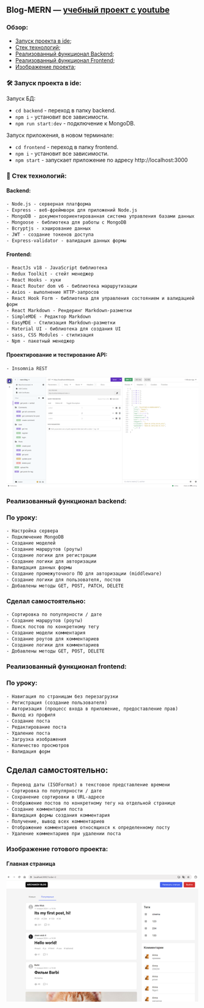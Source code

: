 ## Blog-MERN — [учебный проект с youtube](https://www.youtube.com/watch?v=GQ_pTmcXNrQ&t=15130s)

### Обзор:
+ [Запуск проекта в ide](#start);
+ [Стек технологий](#stack);
+ [Реализованный функционал Backend](#functional-backend);
+ [Реализованный функционал Frontend](#functional-frontend);
+ [Изображение проекта](#images);

### <a name="start"></a> 🛠️ Запуск проекта в ide:
Запуск БД:
  + `cd backend` - переход в папку backend.
  + `npm i` - установит все зависимости.
  + `npm run start:dev` - подключение к MongoDB.

Запуск приложения, в новом терминале:
  + `cd frontend` - переход в папку frontend.
  + `npm i` - установит все зависимости.
  + `npm start` - запускает приложение по адресу http://localhost:3000

### <a name="stack"></a> 🚀 Стек технологий:
#### Backend:
    - Node.js - серверная платформа
    - Express - веб-фреймворк для приложений Node.js
    - MongoDB - документоориентированная система управления базами данных
    - Mongoose - библиотека для работы с MongoDB
    - Bcryptjs - хэширование данных
    - JWT - создание токенов доступа
    - Express-validator - валидация данных формы

#### Frontend:
    - ReactJs v18 - JavaScript библиотека
    - Redux Toolkit - стейт менеджер
    - React Hooks - хуки
    - React Router dom v6 - библиотека маршрутизации
    - Axios - выполнение HTTP-запросов
    - React Hook Form - библиотека для управления состоянием и валидацией форм
    - React Markdown - Рендеринг Markdown-разметки
    - SimpleMDE - Редактор Markdown
    - EasyMDE - Стилизация Markdown-разметки
    - Material UI - библиотека для создания UI
    - sass, CSS Modules - стилизация
    - Npm - пакетный менеджер

#### Проектирование и тестирование API:
    - Insomnia REST
<p align="center">
  <img src="https://github.com/AlexDyatlov/blog-mern/blob/main/frontend/public/insomnia-scheme.png">
</p>

### <a name="functional-backend"></a> Реализованный функционал backend:
### По уроку:
    - Настройка сервера
    - Подключение MongoDB
    - Создание моделей
    - Создание маршрутов (роуты)
    - Создание логики для регистрации
    - Создание логики для авторизации
    - Валидация данных формы
    - Cоздание промежуточного ПО для авторизации (middleware)
    - Создание логики для пользователя, постов
    - Добавлены методы GET, POST, PATCH, DELETE
### Сделал самостоятельно:
    - Сортировка по популярности / дате
    - Создание маршрутов (роуты)
    - Поиск постов по конкретному тегу
    - Создание модели комментария
    - Создание роутов для комментариев
    - Создание логики для комментариев
    - Добавлены методы GET, POST, DELETE

### <a name="functional-frontend"></a> Реализованный функционал frontend:
### По уроку:
    - Навигация по страницам без перезагрузки
    - Регистрация (создание пользователя)
    - Авторизация (процесс входа в приложение, предоставление прав)
    - Выход из профиля
    - Создание поста
    - Редактирование поста
    - Удаление поста
    - Загрузка изображения
    - Количество просмотров
    - Валидация форм
## Сделал самостоятельно:
    - Перевод даты (ISOFormat) в текстовое представление времени
    - Сортировка по популярности / дате
    - Сохранение сортировки в URL-адресе
    - Отображение постов по конкретному тегу на отдельной странице
    - Создание комментария поста
    - Валидация формы создания комментария
    - Получение, вывод всех комментариев
    - Отображение комментариев относящихся к определенному посту
    - Удаление комментариев при удалении поста

### <a name="images"></a> Изображение готового проекта:
#### Главная страница
<p align="center">
  <img src="https://github.com/AlexDyatlov/blog-mern/blob/main/frontend/public/blog-mern.png">
</p>